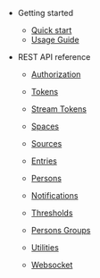 - Getting started

  - [Quick start](README.md)
  - [Usage Guide](guide.md)

- REST API reference

  - [Authorization](authorization.md)
  - [Tokens](tokens.md)
  - [Stream Tokens](stream-tokens.md)
  - [Spaces](spaces.md)

  - [Sources](sources.md)
  - [Entries](entries.md)
  - [Persons](persons.md)
  - [Notifications](notifications.md)
  - [Thresholds](thresholds.md)
  - [Persons Groups](persons-groups.md)
  - [Utilities](utilities.md)

  - [Websocket](websocket.md)
